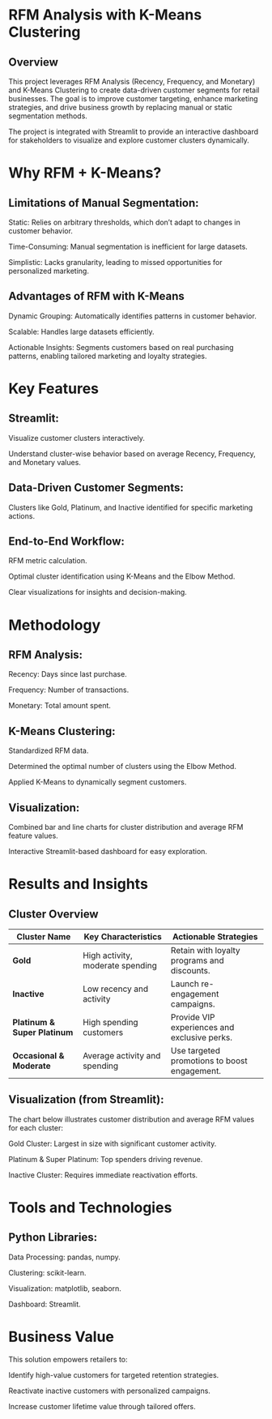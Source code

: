 # RFM Analysis with K-Means Clustering
## Overview
This project leverages RFM Analysis (Recency, Frequency, and Monetary) and K-Means Clustering to create data-driven customer segments for retail businesses. The goal is to improve customer targeting, enhance marketing strategies, and drive business growth by replacing manual or static segmentation methods.

The project is integrated with Streamlit to provide an interactive dashboard for stakeholders to visualize and explore customer clusters dynamically.

# Why RFM + K-Means?
## Limitations of Manual Segmentation:
Static: Relies on arbitrary thresholds, which don’t adapt to changes in customer behavior.

Time-Consuming: Manual segmentation is inefficient for large datasets.

Simplistic: Lacks granularity, leading to missed opportunities for personalized marketing.

## Advantages of RFM with K-Means
Dynamic Grouping: Automatically identifies patterns in customer behavior.

Scalable: Handles large datasets efficiently.

Actionable Insights: Segments customers based on real purchasing patterns, enabling tailored marketing and loyalty strategies.

# Key Features

## Streamlit:
Visualize customer clusters interactively.

Understand cluster-wise behavior based on average Recency, Frequency, and Monetary values.

## Data-Driven Customer Segments:
Clusters like Gold, Platinum, and Inactive identified for specific marketing actions.

## End-to-End Workflow:
RFM metric calculation.

Optimal cluster identification using K-Means and the Elbow Method.

Clear visualizations for insights and decision-making.

# Methodology

## RFM Analysis:
Recency: Days since last purchase.

Frequency: Number of transactions.

Monetary: Total amount spent.

## K-Means Clustering:
Standardized RFM data.

Determined the optimal number of clusters using the Elbow Method.

Applied K-Means to dynamically segment customers.

## Visualization:
Combined bar and line charts for cluster distribution and average RFM feature values.

Interactive Streamlit-based dashboard for easy exploration.

# Results and Insights
## Cluster Overview

| **Cluster Name**         | **Key Characteristics**             | **Actionable Strategies**                          |
|---------------------------|--------------------------------------|---------------------------------------------------|
| **Gold**                 | High activity, moderate spending    | Retain with loyalty programs and discounts.       |
| **Inactive**             | Low recency and activity            | Launch re-engagement campaigns.                   |
| **Platinum & Super Platinum** | High spending customers            | Provide VIP experiences and exclusive perks.       |
| **Occasional & Moderate**| Average activity and spending       | Use targeted promotions to boost engagement.      |

## Visualization (from Streamlit):
The chart below illustrates customer distribution and average RFM values for each cluster:

Gold Cluster: Largest in size with significant customer activity.

Platinum & Super Platinum: Top spenders driving revenue.

Inactive Cluster: Requires immediate reactivation efforts.
  

# Tools and Technologies
## Python Libraries:
Data Processing: pandas, numpy.

Clustering: scikit-learn.

Visualization: matplotlib, seaborn.

Dashboard: Streamlit.

# Business Value
This solution empowers retailers to:

Identify high-value customers for targeted retention strategies.

Reactivate inactive customers with personalized campaigns.

Increase customer lifetime value through tailored offers.
